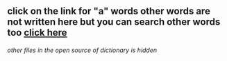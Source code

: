  <h2> click on the link for "a" words other words are not written here but you can search other words too <a href = "https://drive.google.com/file/d/1X0mDLBhNzIcRmlAvlaf6yyXCg6OOi3TO/view?usp=sharing">click here </a></h2>
 
  <h6>other files in the open source of dictionary is hidden</h6>
             
        
